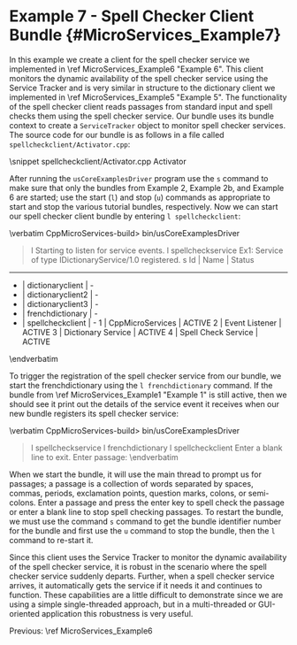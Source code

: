 Example 7 - Spell Checker Client Bundle   {#MicroServices_Example7}
=======================================

In this example we create a client for the spell checker service we implemented
in \ref MicroServices_Example6 "Example 6". This client monitors the dynamic
availability of the spell checker service using the Service Tracker and is very
similar in structure to the dictionary client we implemented in
\ref MicroServices_Example5 "Example 5". The functionality of the spell checker
client reads passages from standard input and spell checks them using the spell
checker service. Our bundle uses its bundle context to create a `ServiceTracker`
object to monitor spell checker services. The source code for our bundle is as
follows in a file called `spellcheckclient/Activator.cpp`:

\snippet spellcheckclient/Activator.cpp Activator

After running the `usCoreExamplesDriver` program use the `s` command to make sure that
only the bundles from Example 2, Example 2b, and Example 6 are started; use the
start (`l`) and stop (`u`) commands as appropriate to start and stop the
various tutorial bundles, respectively. Now we can start our spell checker client
bundle by entering `l spellcheckclient`:

\verbatim
CppMicroServices-build> bin/usCoreExamplesDriver
> l
Starting to listen for service events.
> l spellcheckservice
Ex1: Service of type IDictionaryService/1.0 registered.
> s
Id | Name                 | Status
-----------------------------------
 - | dictionaryclient     | -
 - | dictionaryclient2    | -
 - | dictionaryclient3    | -
 - | frenchdictionary     | -
 - | spellcheckclient     | -
 1 | CppMicroServices     | ACTIVE
 2 | Event Listener       | ACTIVE
 3 | Dictionary Service   | ACTIVE
 4 | Spell Check Service  | ACTIVE
>
\endverbatim

To trigger the registration of the spell checker service from our bundle, we
start the frenchdictionary using the `l frenchdictionary` command. If the bundle from
\ref MicroServices_Example1 "Example 1" is still active,
then we should see it print out the details of the service event it receives
when our new bundle registers its spell checker service:

\verbatim
CppMicroServices-build> bin/usCoreExamplesDriver
> l spellcheckservice
> l frenchdictionary
> l spellcheckclient
Enter a blank line to exit.
Enter passage:
\endverbatim

When we start the bundle, it will use the main thread to prompt us for passages; a
passage is a collection of words separated by spaces, commas, periods, exclamation
points, question marks, colons, or semi-colons. Enter a passage and press the enter
key to spell check the passage or enter a blank line to stop spell checking passages.
To restart the bundle, we must use the command `s` command to get the bundle identifier
number for the bundle and first use the `u` command to stop the bundle, then the
`l` command to re-start it.

Since this client uses the Service Tracker to monitor the dynamic availability of the
spell checker service, it is robust in the scenario where the spell checker service
suddenly departs. Further, when a spell checker service arrives, it automatically gets
the service if it needs it and continues to function. These capabilities are a little
difficult to demonstrate since we are using a simple single-threaded approach, but in
a multi-threaded or GUI-oriented application this robustness is very useful.

Previous: \ref MicroServices_Example6
